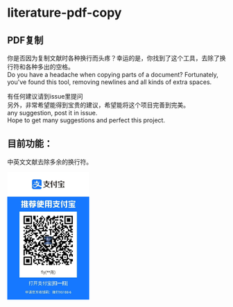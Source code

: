 # literature-pdf-copy 
## PDF复制    	
你是否因为复制文献时各种换行而头疼？幸运的是，你找到了这个工具，去除了换行符和各种多出的空格。    
Do you have a headache when copying parts of a document? Fortunately, you've found this tool, removing newlines and all kinds of extra spaces.  

有任何建议请到issue里提问     
另外，非常希望能得到宝贵的建议，希望能将这个项目完善到完美。      
any suggestion, post it in issue.     
Hope to get many suggestions and perfect this project.      
    
## 目前功能：  
中英文文献去除多余的换行符。      

<img src="https://github.com/TophTab/literatureorpdf-copy/blob/main/QR%20code.jpg" width = "189" height = "294" alt="" align=center />
